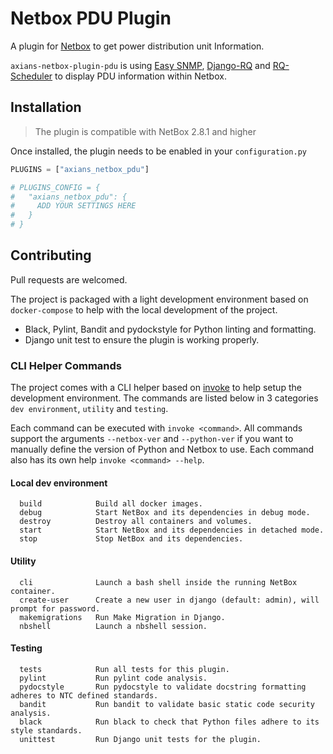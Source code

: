 # Netbox PDU Plugin

A plugin for [Netbox](https://github.com/netbox-community/netbox) to get power distribution unit Information.

`axians-netbox-plugin-pdu` is using [Easy SNMP](https://easysnmp.readthedocs.io/en/latest/), [Django-RQ](https://github.com/rq/django-rq) and [RQ-Scheduler](https://github.com/rq/rq-scheduler) to display PDU information within Netbox. 

## Installation

> The plugin is compatible with NetBox 2.8.1 and higher

Once installed, the plugin needs to be enabled in your `configuration.py`

```python
PLUGINS = ["axians_netbox_pdu"]

# PLUGINS_CONFIG = {
#   "axians_netbox_pdu": {
#     ADD YOUR SETTINGS HERE
#   }
# }
```

## Contributing

Pull requests are welcomed.

The project is packaged with a light development environment based on `docker-compose` to help with the local development of the project.

- Black, Pylint, Bandit and pydockstyle for Python linting and formatting.
- Django unit test to ensure the plugin is working properly.

### CLI Helper Commands

The project comes with a CLI helper based on [invoke](http://www.pyinvoke.org/) to help setup the development environment. The commands are listed below in 3 categories `dev environment`, `utility` and `testing`.

Each command can be executed with `invoke <command>`. All commands support the arguments `--netbox-ver` and `--python-ver` if you want to manually define the version of Python and Netbox to use. Each command also has its own help `invoke <command> --help`.

#### Local dev environment
```
  build            Build all docker images.
  debug            Start NetBox and its dependencies in debug mode.
  destroy          Destroy all containers and volumes.
  start            Start NetBox and its dependencies in detached mode.
  stop             Stop NetBox and its dependencies.
```


#### Utility 
```
  cli              Launch a bash shell inside the running NetBox container.
  create-user      Create a new user in django (default: admin), will prompt for password.
  makemigrations   Run Make Migration in Django.
  nbshell          Launch a nbshell session.
```
#### Testing 

```
  tests            Run all tests for this plugin.
  pylint           Run pylint code analysis.
  pydocstyle       Run pydocstyle to validate docstring formatting adheres to NTC defined standards.
  bandit           Run bandit to validate basic static code security analysis.
  black            Run black to check that Python files adhere to its style standards.
  unittest         Run Django unit tests for the plugin.
```